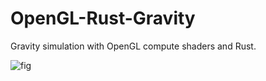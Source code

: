 # OpenGL-Rust-Gravity

Gravity simulation with OpenGL compute shaders and Rust.

![fig](screen.png)
